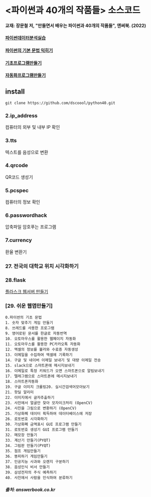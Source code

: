 # <파이썬과 40개의 작품들> 소스코드
#### 교재: 장문철 저, "만들면서 배우는 파이썬과 40개의 작품들", 앤써북. (2022)

#### [파이썬데이터분석실습](https://docs.google.com/presentation/d/1TSORkj_W-_ZizkwT1ieE2d3co3_eYebPK1So6XcAFP4/edit?usp=sharing)

#### [파이썬의 기본 문법 익히기](https://docs.google.com/presentation/d/117t8JXWsIoRm4iqvj94O5B2R7YaGItfWA_n2S3YSF1M/edit?usp=sharing)

#### [기초프로그램만들기](https://docs.google.com/presentation/d/1fv0PkGKrQt7u2UvK0tijDB8wOOSm6ys_S5QN-14CRS8/edit?usp=sharing)

#### [자동화프로그램만들기](https://docs.google.com/presentation/d/1trqfaAdd6b59V7lx00jxnUaciS1jV782aS_ofgxAudY/edit?usp=sharing)


## install
    git clone https://github.com/dscoool/python40.git

    

### 2.ip_address
컴퓨터의 외부 및 내부 IP 확인​

### 3.tts
텍스트를 음성으로 변환

### 4.qrcode
QR코드 생성기

### 5.pcspec 
컴퓨터의 정보 확인

### 6.passwordhack
압축파일 암호푸는 프로그램

### 7.currency
환율 변환기

### 27. 전국의 대학교 위치 시각화하기

### 28.flask
[플라스크 웹서버 만들기](https://daco2020.tistory.com/802)

### [29. 쉬운 웹앱만들기]
    0.파이썬의 기초 문법
    1. 숫자 맞추기 게임 만들기
    8. 쓰레드를 사용한 프로그램
    9. 영어로된 문서를 한글로 자동번역
    10. 오토마우스를 활용한 웹페이지 자동화
    11. 오토마우스를 활용한 PC카카오톡 자동화
    12. 엑셀의 정보를 불러와 수료증 자동생성
    13. 이메일을 수집하여 엑셀에 기록하기
    14. 구글 및 네이버 이메일 보내기 및 대량 이메일 전송
    15. slack으로 스마트폰에 메시지보내기
    16. 이메일로 특정 키워드가 오면 스마트폰으로 알림보내기
    17. 텔레그램으로 스마트폰에 메시지보내기
    18. 스마트폰자동화
    19. 구글 이미지 크롤링20. 실시간검색어모아보기
    21. 핫딜 알리미
    22. 이미지에서 글자추출하기
    23. 사진에서 얼굴만 찾아 모자이크처리 (OpenCV)
    24. 사진을 그림으로 변환하기 (OpenCV)
    25. 가상화폐 데이터 획득하여 데이터베이스에 저장
    26. 로또번호 시각화하기
    30. 가상화폐 금액표시 GUI 프로그램 만들기
    31. 로또번호 생성기 GUI 프로그램 만들기
    32. 메모장 만들기
    33. 계산기 만들기(PYQT)
    34. 그림판 만들기(PYQT)
    35. 점프 게임만들기
    36. 똥피하기 게임만들기
    37. 인공지능 사과와 오렌지 구분하기
    38. 음성인식 비서 만들기
    39. 삼성전자의 주식 예측하기
    40. 사진에서 사람을 인식하여 분류하기

##### 출처: answerbook.co.kr
